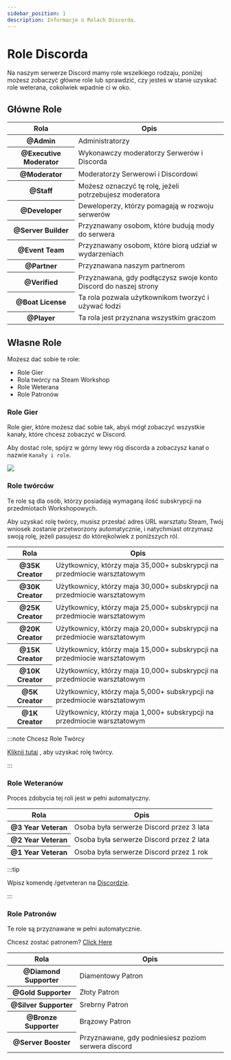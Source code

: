 ```yaml
---
sidebar_position: 1
description: Informacje o Rolach Discorda.
---
```


# Role Discorda

Na naszym serwerze Discord mamy role wszelkiego rodzaju, poniżej możesz zobaczyć główne role lub sprawdzić, czy jesteś w stanie uzyskać role weterana, cokolwiek wpadnie ci w oko.

## Główne Role

<table class="table nowrap table-dark table-sm">
<thead>
<tr>
<th scope="col">Rola</th>
<th scope="col">Opis</th>
</tr>
</thead>
<tbody>
<tr>
<th scope="row"><span style={{color: "#ff0000"}}>@Admin</span></th>
<td>Administratorzy</td>
</tr>
<tr>
<th scope="row"><span style={{color: "#fcf202"}}>@Executive Moderator</span></th>
<td>Wykonawczy moderatorzy Serwerów i Discorda</td>
</tr>
<tr>
<th scope="row"><span style={{color: "#4ee718"}}>@Moderator</span></th>
<td>Moderatorzy Serwerowi i Discordowi</td>
</tr>
<tr>
<th scope="row"><span style={{color: "#2bac3c"}}>@Staff</span></th>
<td>Możesz oznaczyć tę rolę, jeżeli potrzebujesz moderatora</td>
</tr>
<tr>
<th scope="row"><span style={{color: "#1e9b94"}}>@Developer</span></th>
<td>Deweloperzy, którzy pomagają w rozwoju serwerów</td>
</tr>
<tr>
<th scope="row"><span style={{color: "#1aac93"}}>@Server Builder</span></th>
<td>Przyznawany osobom, które budują mody do serwera</td>
</tr>
<tr>
<th scope="row"><span style={{color: "#c5a138"}}>@Event Team</span></th>
<td>Przyznawany osobom, które biorą udział w wydarzeniach</td>
</tr>
<tr>
<th scope="row"><span style={{color: "#ff8e01"}}>@Partner</span></th>
<td>Przyznawana naszym partnerom</td>
</tr>

<tr>
<th scope="row"><span style={{color: "#7289da"}}>@Verified</span></th>
<td>Przyznawana, gdy podłączysz swoje konto Discord do naszej strony</td>
</tr>
<tr>
<th scope="row"><span style={{color: "#7ac2e9"}}>@Boat License</span></th>
<td>Ta rola pozwala użytkownikom tworzyć i używać łodzi</td>
</tr>
<tr>
<th scope="row"><span style={{color: "#99aab5"}}>@Player</span></th>
<td>Ta rola jest przyznana wszystkim graczom</td>
</tr>
</tbody>
</table>

## Własne Role

Możesz dać sobie te role:

- Role Gier
- Rola twórcy na Steam Workshop
- Role Weterana
- Role Patronów

### Role Gier

Role gier, które możesz dać sobie tak, abyś mógł zobaczyć wszystkie kanały, które chcesz zobaczyć w Discord.

Aby dostać role, spójrz w górny lewy róg discorda a zobaczysz kanał o nazwie `Kanały i role`.

<img src="/img/discord/discordgameroles.png" />


### Role twórców

Te role są dla osób, którzy posiadają wymaganą ilość subskrypcji na przedmiotach Workshopowych.

Aby uzyskać rolę twórcy, musisz przesłać adres URL warsztatu Steam, Twój wniosek zostanie przetworzony automatycznie, i natychmiast otrzymasz swoją rolę, jeżeli pasujesz do którejkolwiek z poniższych ról.

<table class="table nowrap table-dark table-sm">
<thead>
<tr>
<th scope="col">Rola</th>
<th scope="col">Opis</th>
</tr>
</thead>
<tbody>
<tr>
<th scope="row"><span style={{color: "#da5353"}}>@35K Creator</span></th>
<td>Użytkownicy, którzy maja 35,000+ subskrypcji na przedmiocie warsztatowym</td>
</tr>
<tr>
<th scope="row"><span style={{color: "#da5353"}}>@30K Creator</span></th>
<td>Użytkownicy, którzy maja 30,000+ subskrypcji na przedmiocie warsztatowym</td>
</tr>
<tr>
<th scope="row"><span style={{color: "#da5353"}}>@25K Creator</span></th>
<td>Użytkownicy, którzy maja 25,000+ subskrypcji na przedmiocie warsztatowym</td>
</tr>
<tr>
<th scope="row"><span style={{color: "#da5353"}}>@20K Creator</span></th>
<td>Użytkownicy, którzy maja 20,000+ subskrypcji na przedmiocie warsztatowym</td>
</tr>
<tr>
<th scope="row"><span style={{color: "#f35f5f"}}>@15K Creator</span></th>
<td>Użytkownicy, którzy maja 15,000+ subskrypcji na przedmiocie warsztatowym</td>
</tr>
<tr>
<th scope="row"><span style={{color: "#f57575"}}>@10K Creator</span></th>
<td>Użytkownicy, którzy maja 10,000+ subskrypcji na przedmiocie warsztatowym</td>
</tr>
<tr>
<th scope="row"><span style={{color: "#ff9696"}}>@5K Creator</span></th>
<td>Użytkownicy, którzy maja 5,000+ subskrypcji na przedmiocie warsztatowym</td>
</tr>
<tr>
<th scope="row"><span style={{color: "#d49797"}}>@1K Creator</span></th>
<td>Użytkownicy, którzy maja 1,000+ subskrypcji na przedmiocie warsztatowym</td>
</tr>
</tbody>
</table>

:::note Chcesz Role Twórcy

[Kliknij tutaj](https://trickys.gg/applications/new) , aby uzyskać rolę twórcy.

:::

### Role Weteranów

Proces zdobycia tej roli jest w pełni automatyczny.

<table class="table nowrap table-dark table-sm">
<thead>
<tr>
<th scope="col">Rola</th>
<th scope="col">Opis</th>
</tr>
</thead>
<tbody>
<tr>
<th scope="row"><span style={{color: "#c27c0e"}}>@3 Year Veteran</span></th>
<td>Osoba była serwerze Discord przez 3 lata</td>
</tr>
<tr>
<th scope="row"><span style={{color: "#c27c0e"}}>@2 Year Veteran</span></th>
<td>Osoba była serwerze Discord przez 2 lata</td>
</tr>
<tr>
<th scope="row"><span style={{color: "#c27c0e"}}>@1 Year Veteran</span></th>
<td>Osoba była serwerze Discord przez 1 rok</td>
</tr>
</tbody>
</table>

:::tip

Wpisz komendę <a class="code-text">/getveteran</a> na [Discordzie](discord://discord.com/channels/710922135580835950/723322585563267073).

:::


### Role Patronów

Te role są przyznawane w pełni automatycznie.

Chcesz zostać patronem? [Click Here](/supporters)

<table class="table nowrap table-dark table-sm">
<thead>
<tr>
<th scope="col">Rola</th>
<th scope="col">Opis</th>
</tr>
</thead>
<tbody>
<tr>
<th scope="row"><span style={{color: "#05d6ff"}}>@Diamond Supporter</span></th>
<td>Diamentowy Patron</td>
</tr>
<tr>
<th scope="row"><span style={{color: "#e9c716"}}>@Gold Supporter</span></th>
<td>Złoty Patron</td>
</tr>
<tr>
<th scope="row"><span style={{color: "#c0c0c0"}}>@Silver Supporter</span></th>
<td>Srebrny Patron</td>
</tr>
<tr>
<th scope="row"><span style={{color: "#cd7f32"}}>@Bronze Supporter</span></th>
<td>Brązowy Patron</td>
</tr>
<tr>
<th scope="row"><span style={{color: "#ff73fa"}}>@Server Booster</span></th>
<td>Przyznawane, gdy podniesiesz poziom serwera discord</td>
</tr>
</tbody>
</table>
